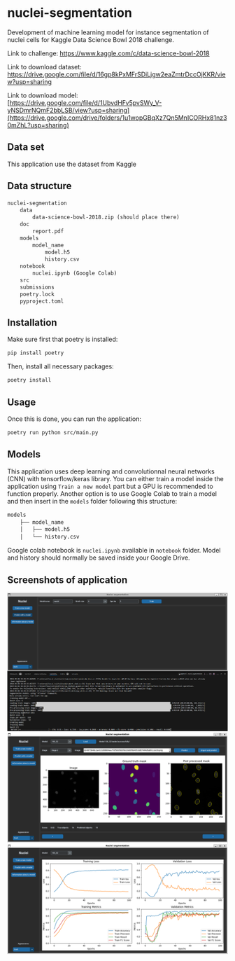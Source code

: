 # nuclei-segmentation

Development of machine learning model for instance segmentation of nuclei cells for Kaggle Data Science Bowl 2018 challenge. 

Link to challenge: https://www.kaggle.com/c/data-science-bowl-2018

Link to download dataset: https://drive.google.com/file/d/16gp8kPxMFrSDiLjgw2eaZmtrDccOjKKR/view?usp=sharing

Link to download model: [https://drive.google.com/file/d/1UbvdHFv5pvSWy_V-yNSDmrNQmF2bbLSB/view?usp=sharing](https://drive.google.com/drive/folders/1u1wopGBqXz7Qn5MnICORHx81nz30mZhL?usp=sharing)

## Data set

This application use the dataset from Kaggle

## Data structure

```text
nuclei-segmentation
    data
        data-science-bowl-2018.zip (should place there)
    doc
        report.pdf
    models
        model_name
            model.h5
            history.csv
    notebook
        nuclei.ipynb (Google Colab)
    src
    submissions
    poetry.lock
    pyproject.toml
```

## Installation

Make sure first that poetry is installed:

```bash
pip install poetry
```

Then, install all necessary packages:

```bash
poetry install
```

## Usage

Once this is done, you can run the application:

```bash
poetry run python src/main.py
```

## Models

This application uses deep learning and convolutionnal neural networks (CNN) with tensorflow/keras library. You can either train a model inside the application using `Train a new model` part but a GPU is recommended to function properly. Another option is to use Google Colab to train a model and then insert in the `models` folder following this structure:

```markdown
models
    ├── model_name
    │   ├── model.h5
    │   └── history.csv
```

Google colab notebook is `nuclei.ipynb` available in `notebook` folder. Model and history should normally be saved inside your Google Drive.

## Screenshots of application

![Training of a model with DSB dataset](screenshots/training.png)
![Prediction of nuclei with trained model with some metrics](screenshots/inference.png)
![Performance of a mode](screenshots/performance.png)
